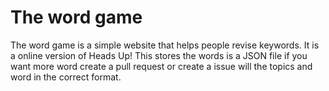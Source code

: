 # The word game
The word game is a simple website that helps people revise keywords. It is a online version of Heads Up! This stores the words is a JSON file if you want more word create a pull request or create a issue will the topics and word in the correct format.